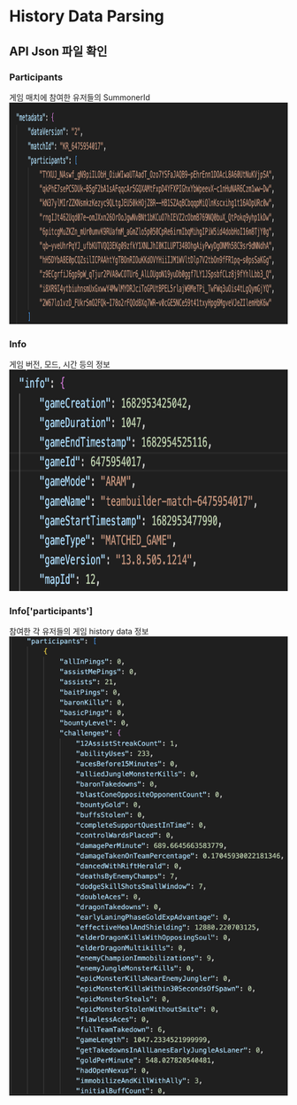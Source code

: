 # History Data Parsing
## API Json 파일 확인
### Participants
게임 매치에 참여한 유저들의 SummonerId 
<img src="../Images/json_participants.png" alt="이미지" width="800" height="400">

### Info
게임 버전, 모드, 시간 등의 정보
<img src="../Images/json_info.png" alt="이미지" width="1000" height="400">

### Info['participants']
참여한 각 유저들의 게임 history data 정보
![](../Images/json_history.png)
